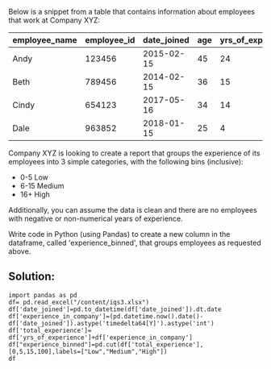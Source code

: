 Below is a snippet from a table that contains information about employees that work at Company XYZ:

| **employee\_name** | **employee\_id** | **date\_joined** | **age** | **yrs\_of\_experience** |
| --- | --- | --- | --- | --- |
| Andy | 123456 | 2015-02-15 | 45 | 24 |
| Beth | 789456 | 2014-02-15 | 36 | 15 |
| Cindy | 654123 | 2017-05-16 | 34 | 14 |
| Dale | 963852 | 2018-01-15 | 25 | 4 |

Company XYZ is looking to create a report that groups the experience of its employees into 3 simple categories, with the following bins (inclusive):

- 0-5 Low
- 6-15 Medium
- 16+ High

Additionally, you can assume the data is clean and there are no employees with negative or non-numerical years of experience.

Write code in Python (using Pandas) to create a new column in the dataframe, called &#39;experience\_binned&#39;, that groups employees as requested above.


## Solution:


```python:
import pandas as pd
df= pd.read_excel("/content/iqs3.xlsx")
df['date_joined']=pd.to_datetime(df['date_joined']).dt.date
df['experience_in_company']=(pd.datetime.now().date()-df['date_joined']).astype('timedelta64[Y]').astype('int')
df['total_experience']= df['yrs_of_experience']+df['experience_in_company']
df["experience_binned"]=pd.cut(df['total_experience'],[0,5,15,100],labels=["Low","Medium","High"])
df
```